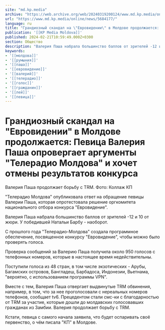 ```yaml
---
site: "md.kp.media"
archive: "https://web.archive.org/web/20240319200124/www.md.kp.media/online/news/5684177/"
url: "https://www.md.kp.media/online/news/5684177/"
language: ru
title: "Грандиозный скандал на \"Евровидении\" в Молдове продолжается: Певица Валерия Паша опровергает аргументы \"Телерадио Молдова\" и хочет отмены результатов конкурса"
publication: '[[KP Media Moldova]]'
published: 2024-02-21T10:59:49.000Z+0300
section: Общество
description: "Валерия Паша набрала большинство баллов от зрителей -12 и 10 от жюри. У победившей Натальи Барбу - наоборот"
keywords:
- '[[молдова]]'
- '[[румыния]]'
- '[[паша]]'
- '[[евровидение]]'
- '[[валерий]]'
- '[[телерадио]]'
- '[[голос]]'
- '[[гражданин]]'
- '[[лей]]'
- '[[певица]]'
---
```


# Грандиозный скандал на "Евровидении" в Молдове продолжается: Певица Валерия Паша опровергает аргументы "Телерадио Молдова" и хочет отмены результатов конкурса

Валерия Паша продолжает борьбу с TRM. Фото: Коллаж КП

"Телерадио Молдова" опубликовала ответ на обращение певицы Валерии Паша, которая опротестовала решение оргкомитета национального отбора конкурса "Евровидение".

Валерия Паша набрала большинство баллов от зрителей -12 и 10 от жюри. У победившей Натальи Барбу - наоборот.

С прошлого года "Телерадио-Молдова" создала программное обеспечение, посвященное конкурсу "Евровидение", чтобы можно было проверять голоса.

Проверка сообщений за Валерию Паша получила около 950 голосов с телефонных номеров, которые в настоящее время недействительны.

Поступили голоса из 48 стран, в том числе экзотических - Арубы, Багамских островов, Бангладеш, Барбадоса, Индонезии, Вьетнама, "вероятно, с использованием программы VPN".

Вместе с тем, Валерия Паша отвергает выдвинутые ТRМ обвинения, например, в том, что за нее проголосовали с нереальных номеров телефонов, сообщает tv6. Прецедентом стали смс-ки с благодарностью от TRM за участие, которые дошли до молдавских голосовавших гражданах из Замбии. Валерия продолжает борьбу с TRM.

Кстати, певица с самого начала заявила, что будет оспаривать своё первенство, о чём писала "КП" в Молдове.